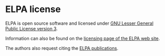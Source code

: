 # ELPA license

ELPA is open source software and licensed under
[GNU Lesser General Public License version 3](https://www.gnu.org/licenses/lgpl-3.0.txt).

Information can also be found on the
[licensing page of the ELPA web site](https://elpa.mpcdf.mpg.de/LICENSING.html).

The authors also request citing the [ELPA publications](https://elpa.mpcdf.mpg.de/ELPA_PUBLICATIONS.html).
